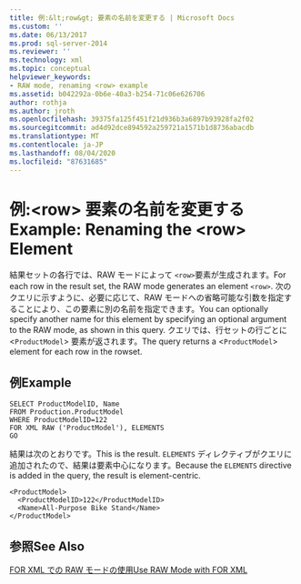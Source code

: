 ```yaml
---
title: 例:&lt;row&gt; 要素の名前を変更する | Microsoft Docs
ms.custom: ''
ms.date: 06/13/2017
ms.prod: sql-server-2014
ms.reviewer: ''
ms.technology: xml
ms.topic: conceptual
helpviewer_keywords:
- RAW mode, renaming <row> example
ms.assetid: b042292a-0b6e-40a3-b254-71c06e626706
author: rothja
ms.author: jroth
ms.openlocfilehash: 39375fa125f451f21d936b3a6897b93928fa2f02
ms.sourcegitcommit: ad4d92dce894592a259721a1571b1d8736abacdb
ms.translationtype: MT
ms.contentlocale: ja-JP
ms.lasthandoff: 08/04/2020
ms.locfileid: "87631685"
---
```

# <a name="example-renaming-the-ltrowgt-element"></a><span data-ttu-id="af53b-102">例:&lt;row&gt; 要素の名前を変更する</span><span class="sxs-lookup"><span data-stu-id="af53b-102">Example: Renaming the &lt;row&gt; Element</span></span>
  <span data-ttu-id="af53b-103">結果セットの各行では、RAW モードによって `<row>`要素が生成されます。</span><span class="sxs-lookup"><span data-stu-id="af53b-103">For each row in the result set, the RAW mode generates an element `<row>`.</span></span> <span data-ttu-id="af53b-104">次のクエリに示すように、必要に応じて、RAW モードへの省略可能な引数を指定することにより、この要素に別の名前を指定できます。</span><span class="sxs-lookup"><span data-stu-id="af53b-104">You can optionally specify another name for this element by specifying an optional argument to the RAW mode, as shown in this query.</span></span> <span data-ttu-id="af53b-105">クエリでは、行セットの行ごとに <`ProductModel`> 要素が返されます。</span><span class="sxs-lookup"><span data-stu-id="af53b-105">The query returns a <`ProductModel`> element for each row in the rowset.</span></span>  
  
## <a name="example"></a><span data-ttu-id="af53b-106">例</span><span class="sxs-lookup"><span data-stu-id="af53b-106">Example</span></span>  
  
```  
SELECT ProductModelID, Name   
FROM Production.ProductModel  
WHERE ProductModelID=122  
FOR XML RAW ('ProductModel'), ELEMENTS  
GO  
```  
  
 <span data-ttu-id="af53b-107">結果は次のとおりです。</span><span class="sxs-lookup"><span data-stu-id="af53b-107">This is the result.</span></span> <span data-ttu-id="af53b-108">`ELEMENTS` ディレクティブがクエリに追加されたので、結果は要素中心になります。</span><span class="sxs-lookup"><span data-stu-id="af53b-108">Because the `ELEMENTS` directive is added in the query, the result is element-centric.</span></span>  
  
```  
<ProductModel>  
  <ProductModelID>122</ProductModelID>  
  <Name>All-Purpose Bike Stand</Name>  
</ProductModel>   
```  
  
## <a name="see-also"></a><span data-ttu-id="af53b-109">参照</span><span class="sxs-lookup"><span data-stu-id="af53b-109">See Also</span></span>  
 [<span data-ttu-id="af53b-110">FOR XML での RAW モードの使用</span><span class="sxs-lookup"><span data-stu-id="af53b-110">Use RAW Mode with FOR XML</span></span>](use-raw-mode-with-for-xml.md)  
  
  
